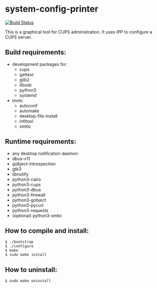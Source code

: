 # system-config-printer

[![Build Status](https://travis-ci.org/OpenPrinting/system-config-printer.svg?branch=master)](https://travis-ci.org/OpenPrinting/system-config-printer)

This is a graphical tool for CUPS administration. It uses IPP to
configure a CUPS server.

Build requirements:
-------------------

- development packages for:
  - cups
  - gettext
  - glib2
  - libusb
  - python3
  - systemd
- tools:
  - autoconf
  - automake
  - desktop-file-install
  - intltool
  - xmlto
  
Runtime requirements:
---------------------

- any desktop notification daemon
- dbus-x11
- gobject-introspection
- gtk3
- libnotify
- python3-cairo
- python3-cups
- python3-dbus
- python3-firewall
- python3-gobject
- python3-pycurl
- python3-requests
- (optional) python3-smbc

How to compile and install:
---------------------------

```
$ ./bootstrap
$ ./configure
$ make
$ sudo make install
```

How to uninstall:
-----------------

```
$ sudo make uninstall
```
